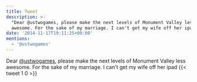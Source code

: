 ```yaml
---
title: Tweet
description: >-
  "Dear @ustwogames, please make the next levels of Monument Valley less
  awesome. For the sake of my marriage. I can't get my wife off her ipad"
date: '2014-11-17T19:11:25+00:00'
mentions:
  - '@ustwogames'
---
```

Dear [@ustwogames](https://twitter.com/@ustwogames), please make the next levels of Monument Valley less awesome. For the sake of my marriage. I can't get my wife off her ipad
      {{< tweet 1 0 >}}
    
